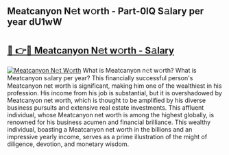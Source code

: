 ## Meatcanyon N𝚎t w𝚘rth - Part-0IQ S𝚊lary per year dU1wW

# <h2><a href="http://gc1j4b2.nevu.top/?p=Meatcanyon">🔗 👉🔴 Meatcanyon N𝚎t w𝚘rth - S𝚊lary</a></h2>

[![Meatcanyon N𝚎t W𝚘rth](https://i.imgur.com/Oavwk0R.jpeg)](http://gc1j4b2.nevu.top/?p=Meatcanyon)
What is Meatcanyon n𝚎t w𝚘rth? What is Meatcanyon s𝚊lary per year?
This financially successful person's Meatcanyon net worth is significant, making him one of the wealthiest in his profession. His income from his job is substantial, but it is overshadowed by Meatcanyon net worth, which is thought to be amplified by his diverse business pursuits and extensive real estate investments. This affluent individual, whose Meatcanyon net worth is among the highest globally, is renowned for his business acumen and financial brilliance. This wealthy individual, boasting a Meatcanyon net worth in the billions and an impressive yearly income, serves as a prime illustration of the might of diligence, devotion, and monetary wisdom.
